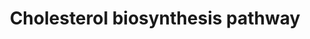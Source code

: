 ---
annotations:
- id: PW:0000454
  parent: classic metabolic pathway
  type: Pathway Ontology
  value: cholesterol biosynthetic pathway
authors:
- M.Lieberman
- MaintBot
- Pahles
- N.Mantei
- Thomas
- Samuel Sklar
- MartijnVanIersel
- Egonw
- AlexanderPico
- Bart Smeets
- AndtheWings
- Khanspers
- Fehrhart
- DeSl
- Eweitz
citedin:
- link: PMC8896855
  title: Effects of the Phytochemical Combination PB123 on Nrf2 Activation, Gene Expression,
    and the Cholesterol Pathway in HepG2 Cells (2022)
- link: PMC8751594
  title: DNA methylation of ARHGAP30 is negatively associated with ARHGAP30 expression
    in lung adenocarcinoma, which reduces tumor immunity and is detrimental to patient
    survival (2021)
- link: PMC5085087
  title: Long Term Culture of the A549 Cancer Cell Line Promotes Multilamellar Body
    Formation and Differentiation towards an Alveolar Type II Pneumocyte Phenotype
    (2016)
- link: PMC10752971
  title: PGF2α induces a pro-labour phenotypical switch in human myometrial cells
    that can be inhibited with PGF2α receptor antagonists (2023)
communities:
- ONTOX
description: 'Cholesterol is a waxy steroid metabolite found in the cell membranes
  and transported in the blood plasma of all animals. It is an essential structural
  component of mammalian cell membranes, where it is required to establish proper
  membrane permeability and fluidity. In addition, cholesterol is an important component
  for the manufacture of bile acids, steroid hormones, and several fat-soluble vitamins.
  Cholesterol is the principal sterol synthesized by animals, but small quantities
  are synthesized in other eukaryotes, such as plants and fungi. It is almost completely
  absent among prokaryotes, which include bacteria.  Source: [Wikipedia](https://en.wikipedia.org/wiki/Cholesterol)  Proteins
  on this pathway have targeted assays available via the [CPTAC Assay Portal](https://assays.cancer.gov/available_assays?wp_id=WP197)'
last-edited: 2025-04-15
ndex: 8f997756-8b61-11eb-9e72-0ac135e8bacf
organisms:
- Homo sapiens
redirect_from:
- /index.php/Pathway:WP197
- /instance/WP197
- /instance/WP197_r138508
revision: r138508
schema-jsonld:
- '@context': https://schema.org/
  '@id': https://wikipathways.github.io/pathways/WP197.html
  '@type': Dataset
  creator:
    '@type': Organization
    name: WikiPathways
  description: 'Cholesterol is a waxy steroid metabolite found in the cell membranes
    and transported in the blood plasma of all animals. It is an essential structural
    component of mammalian cell membranes, where it is required to establish proper
    membrane permeability and fluidity. In addition, cholesterol is an important component
    for the manufacture of bile acids, steroid hormones, and several fat-soluble vitamins.
    Cholesterol is the principal sterol synthesized by animals, but small quantities
    are synthesized in other eukaryotes, such as plants and fungi. It is almost completely
    absent among prokaryotes, which include bacteria.  Source: [Wikipedia](https://en.wikipedia.org/wiki/Cholesterol)  Proteins
    on this pathway have targeted assays available via the [CPTAC Assay Portal](https://assays.cancer.gov/available_assays?wp_id=WP197)'
  keywords:
  - (S)-2,3-Epoxysqualene
  - 7-Dehydrocholesterol
  - Acetyl-CoA
  - CYP51A1
  - Cholesterol
  - DHCR7
  - Dimethylallyl pyrophosphate
  - FDFT1
  - FDPS
  - Farnesyl pyrophosphate
  - Geranyl-PP
  - HMG-CoA
  - HMGCR
  - HMGCS1
  - IDI1
  - LSS
  - Lanosterin
  - Lathosterol
  - MVD
  - MVK
  - Mevalonic acid
  - Mevalonic acid 5-pyrophosphate
  - Mevalonic acid-5P
  - NSDHL
  - PMVK
  - SC4MOL
  - SC5DL
  - SQLE
  - Squalene
  - isopentenyl pyrophosphate
  license: CC0
  name: Cholesterol biosynthesis pathway
seo: CreativeWork
title: Cholesterol biosynthesis pathway
wpid: WP197
---